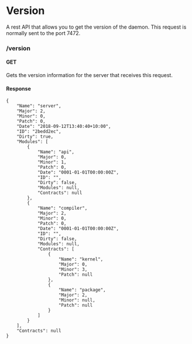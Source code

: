# Version
A rest API that allows you to get the version of the daemon. This request is normally sent to the port 7472.
### /version
#### GET
Gets the version information for the server that receives this request.
#### Response
    {
        "Name": "server",
        "Major": 2,
        "Minor": 0,
        "Patch": 0,
        "Date": "2018-09-12T13:40:40+10:00",
        "ID": "2bedd2ec",
        "Dirty": true,
        "Modules": [
            {
                "Name": "api",
                "Major": 0,
                "Minor": 1,
                "Patch": 0,
                "Date": "0001-01-01T00:00:00Z",
                "ID": "",
                "Dirty": false,
                "Modules": null,
                "Contracts": null
            },
            {
                "Name": "compiler",
                "Major": 2,
                "Minor": 0,
                "Patch": 0,
                "Date": "0001-01-01T00:00:00Z",
                "ID": "",
                "Dirty": false,
                "Modules": null,
                "Contracts": [
                    {
                        "Name": "kernel",
                        "Major": 0,
                        "Minor": 3,
                        "Patch": null
                    },
                    {
                        "Name": "package",
                        "Major": 2,
                        "Minor": null,
                        "Patch": null
                    }
                ]
            }
        ],
        "Contracts": null
    }